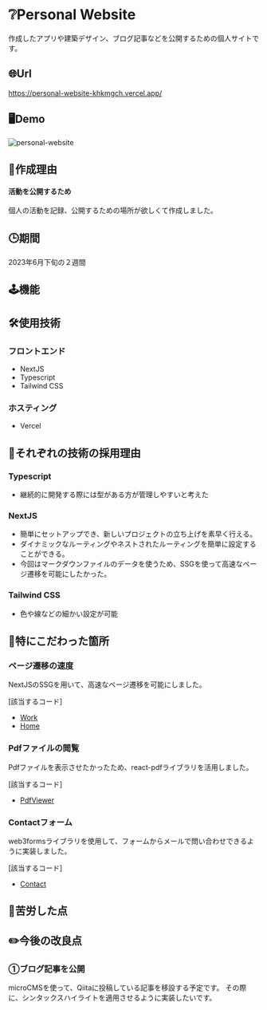 # :grey_question:Personal Website
作成したアプリや建築デザイン、ブログ記事などを公開するための個人サイトです。
## :globe_with_meridians:Url
https://personal-website-khkmgch.vercel.app/
## :desktop_computer:Demo
![personal-website](https://github.com/khkmgch/personal-website/assets/101968115/5b102406-932c-4920-abd2-6d98af79aa5a)

## :eyes:作成理由

#### 活動を公開するため
個人の活動を記録、公開するための場所が欲しくて作成しました。

## :clock3:期間
2023年6月下旬の２週間

## :joystick:機能


## :hammer_and_wrench:使用技術
### フロントエンド
- NextJS
- Typescript
- Tailwind CSS

### ホスティング
- Vercel

## 📗それぞれの技術の採用理由

### Typescript
  - 継続的に開発する際には型がある方が管理しやすいと考えた

### NextJS
- 簡単にセットアップでき、新しいプロジェクトの立ち上げを素早く行える。
- ダイナミックなルーティングやネストされたルーティングを簡単に設定することができる。
- 今回はマークダウンファイルのデータを使うため、SSGを使って高速なページ遷移を可能にしたかった。

### Tailwind CSS
- 色や線などの細かい設定が可能
  
## :pushpin:特にこだわった箇所
### ページ遷移の速度
NextJSのSSGを用いて、高速なページ遷移を可能にしました。

[該当するコード]
- [Work](./pages/work/[...slug].tsx)
- [Home](./pages/index.tsx)
### Pdfファイルの閲覧
Pdfファイルを表示させたかったため、react-pdfライブラリを活用しました。

[該当するコード]
- [PdfViewer](./components/PdfViewer.tsx) 

### Contactフォーム
web3formsライブラリを使用して、フォームからメールで問い合わせできるように実装しました。

[該当するコード]
- [Contact](./pages/contact/index.tsx)

## :muscle:苦労した点

## :pencil2:今後の改良点
### ①ブログ記事を公開
microCMSを使って、Qiitaに投稿している記事を移設する予定です。
その際に、シンタックスハイライトを適用させるように実装したいです。

